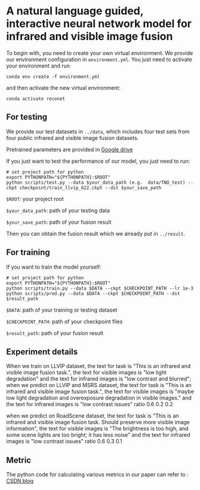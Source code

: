 # A natural language guided, interactive neural network model for infrared and visible image fusion

To begin with, you need to create your own virtual environment. We provide our environment configuration in `environment.yml`. You just need to activate your environment and run
```shell
conda env create -f environment.yml
```
and then activate the new virtual environment:
```shell
conda activate reconet
```

## For testing
We provide our test datasets in `../data`, which includes four test sets from four public infrared and visible image fusion datasets. 

Pretrained parameters are provided in [Google drive](https://drive.google.com/drive/folders/10z5WKA-iJFtix_4hBMfkhdROyjZAtasW?usp=drive_link)

If you just want to test the performance of our model, you just need to run:

```shell
# set project path for python
export PYTHONPATH="${PYTHONPATH}:$ROOT"
python scripts/test.py --data $your_data_path (e.g.  data/TNO_test) --ckpt checkpoint/train_llvip_622.ckpt --dst $your_save_path
```
`$ROOT`: your project root

`$your_data_path`: path of your testing data 

`$your_save_path`: path of your fusion result 

Then you can obtain the fusion result which we already put in `../result`. 

## For training
If you want to train the model yourself:

```shell
# set project path for python
export PYTHONPATH="${PYTHONPATH}:$ROOT"
python scripts/train.py --data $DATA --ckpt $CHECKPOINT_PATH --lr 1e-3
python scripts/pred.py --data $DATA --ckpt $CHECKPOINT_PATH --dst $result_path
```

`$DATA`: path of your training or testing dataset

`$CHECKPOINT_PATH`: path of your checkpoint files

`$result_path`: path of your fusion result

## Experiment details
When we train on LLVIP dataset, the text for task is "This is an infrared and visible image fusion task.", the text for visible images is "low light degradation" and the text for infrared images is "low contrast and blurred"; when we predict on LLVIP and MSRS dataset, the text for task is "This is an infrared and visible image fusion task.", the text for visible images is "maybe low light degradation and overexposure degradation in visible images." and the text for infrared images is "low contrast issues"  ratio 0.6 0.2 0.2

when we predict on RoadScene dataset, the text for task is "This is an infrared and visible image fusion task. Should preserve more visible image information", the text for visible images is "The brightness is too high, and some scene lights are too bright; it has less noise" and the text for infrared images is "low contrast issues"  ratio 0.6 0.3 0.1

## Metric
The python code for calculating various metrics in our paper can refer to : [CSDN blog](https://blog.csdn.net/fovever_/article/details/129332278?spm=1001.2014.3001.5501)

